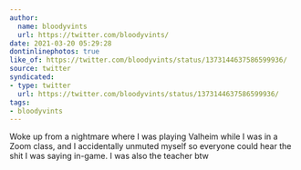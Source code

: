 ```yaml
---
author:
  name: bloodyvints
  url: https://twitter.com/bloodyvints/
date: 2021-03-20 05:29:28
dontinlinephotos: true
like_of: https://twitter.com/bloodyvints/status/1373144637586599936/
source: twitter
syndicated:
- type: twitter
  url: https://twitter.com/bloodyvints/status/1373144637586599936/
tags:
- bloodyvints
---
```


Woke up from a nightmare where I was playing Valheim while I was in a Zoom class, and I accidentally unmuted myself so everyone could hear the shit I was saying in-game. I was also the teacher btw